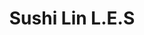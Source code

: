 ---
layout: place
title: "Sushi Lin L.E.S"
permalink: /new-york/new-york/sushi-lin-l-e-s.html
stateAbbr: NY
stateName: New York
cityName: New York
place_id: ChIJgZfkWaBZwokRWn_xCzY2gRg
photos:
  - name: >-
      places/ChIJgZfkWaBZwokRWn_xCzY2gRg/photos/AeeoHcKFr3f2wSiPP0Z57wYPwoTp5ATKuvC369p7z3eYQKlmLV_kYaATGLq67QU3tJPw6CBNSE6F7PP-_sqJorHuAw6RLEgJ4I2Kyym3_YY8FXQMx4vpzI0UYiCh9SLT7FtKCeNRCsoia__qA-8u7PiHh0qyzF2V1VEu1A8XClKZvdffSh158f2cAIKAvU4LfM5GHGmXkXZhoZ1FIcJNOqY_B6iJjY7EB0FT_lGOJfmbPG9k1XD7w5q4rQHsjlRhb7gtardhBZMe4GISFFAvj-WnrmHIhf7qv4srPSh1cbE5ccgICrTptuFZWPs8LJJZYtGUwjlLjHwvZZqL2BHu3pSf-c-9vMYgQscagXS_xNYXQGUh0NqZ-YmhM30pkQ9YSJ3brabBDH-AQ7oh_ks7PsMI_6BcXD5woWAXEUaFoycdUkMsIQ
    widthPx: 3600
    heightPx: 4800
    authorAttributions:
      - displayName: angie huang
        uri: https://maps.google.com/maps/contrib/106952106554402776575
        photoUri: >-
          https://lh3.googleusercontent.com/a-/ALV-UjUOfygkFboAg4ltvl_wKGxqGQXTWETqvybU-w-nGvfLitfVcEA=s100-p-k-no-mo
    flagContentUri: >-
      https://www.google.com/local/imagery/report/?cb_client=maps_api_places.places_api&image_key=!1e10!2sCIHM0ogKEICAgIDXy4C8fA&hl=en-US
    googleMapsUri: >-
      https://www.google.com/maps/place//data=!3m4!1e2!3m2!1sCIHM0ogKEICAgIDXy4C8fA!2e10!4m2!3m1!1s0x89c259a059e49781:0x188136360bf17f5a
  - name: >-
      places/ChIJgZfkWaBZwokRWn_xCzY2gRg/photos/AeeoHcIWty2f9qaIMm-JNjBh8ed7lzNeSevyiIuM0xu58LA7UMnJ4P1JYf77i5681bURmyQw9TZomy7u0tMYJOtTAq7GtM39VACUlbUkCA6sRuxSIuhieqRZXMy54sOktryJ1Q-cXZ8c3kAevSN5cLw4F_tEXTgs7pHOZRoNrNdKOD6AyZmgdKJ0drdbDg9w_qKYhX7-0cIIgW48l0TVFI8vdYo7ZVk_OHjzIA_dZUxUfvdGe7vuKJP36Ap0mlVasoC0g1Wk0LesdSK_3PZShqgCGAjfv88vjNhx2uZZULynk0ICMDPiOqtZN6IFFYI3cNh7HVsir1xOa_ttMMwYJSSFXXI1SCYXuxerUCeqoySXiWiZjnigMp59SZXBdCg5a8a0rsm09xadxxK5CPXD0Ks_VNlzT7H5TJvr9DCzuxUUvmnpXw
    widthPx: 3024
    heightPx: 3024
    authorAttributions:
      - displayName: 天菜朵莉（Dolly Liu）
        uri: https://maps.google.com/maps/contrib/116039356468754634104
        photoUri: >-
          https://lh3.googleusercontent.com/a-/ALV-UjU23iRBk5759fSPuZtOllf0srFk3K5mPR-sGnhuTbuXjFRrPTOI=s100-p-k-no-mo
    flagContentUri: >-
      https://www.google.com/local/imagery/report/?cb_client=maps_api_places.places_api&image_key=!1e10!2sCIHM0ogKEICAgICX3rLETw&hl=en-US
    googleMapsUri: >-
      https://www.google.com/maps/place//data=!3m4!1e2!3m2!1sCIHM0ogKEICAgICX3rLETw!2e10!4m2!3m1!1s0x89c259a059e49781:0x188136360bf17f5a
  - name: >-
      places/ChIJgZfkWaBZwokRWn_xCzY2gRg/photos/AeeoHcJ7sBui0DqSh4V2joyLyIU3PbVxzDP1Il1gQpGqmca8a2LdFjEoENCyThRPoh00TewYHouZn3XJX2ESWsviwItmOGNzX6vBexZUoI_fzgMK5ltXCPOTLyTenShoIvCffQ5l5mGfqFY-8K8dZ6O5g6h8kM0M3Xne7ZJYV6Mg4ptul647Zukzo3eU-omTCMa_fFvMGD1AACiqvhBQasKL59xmmJBfyQh9m7g1PsDYa0PdkiV44AWaON_BiwPim84X0HKksl4UOUSbzIVNL5a_bjnk-FqCOJA-lpgWqRuGmZ6etuLFqrVAc6eM8Osi3j4olu_KUJcdR4skF6NvlMsvZDGrgj-juDUMb6Bp4rJZmIAykIm11ou6o7xgjUN3lJINowbx3rPv6vitwRJ79jGX8QBqpEyC6s4cI4avzOOHsKHllQ
    widthPx: 4080
    heightPx: 3072
    authorAttributions:
      - displayName: Behdad Esfahbod
        uri: https://maps.google.com/maps/contrib/101954301592887342839
        photoUri: >-
          https://lh3.googleusercontent.com/a-/ALV-UjVhBuJq6CBUqBLMmnadRgx3J6bLfOS44oHisOXpIe2jkZQYp7NXDg=s100-p-k-no-mo
    flagContentUri: >-
      https://www.google.com/local/imagery/report/?cb_client=maps_api_places.places_api&image_key=!1e10!2sCIHM0ogKEICAgICLgueAUg&hl=en-US
    googleMapsUri: >-
      https://www.google.com/maps/place//data=!3m4!1e2!3m2!1sCIHM0ogKEICAgICLgueAUg!2e10!4m2!3m1!1s0x89c259a059e49781:0x188136360bf17f5a
  - name: >-
      places/ChIJgZfkWaBZwokRWn_xCzY2gRg/photos/AeeoHcLOHvvh5wr6jRgWrdliNTLDvlVFCV6ul-ZOFprtnJ-8T8zO6L0cwbzOa9ZcHWYa8L9N4vx95M2ZML_FciaxBCZJ-tV0zBnFuLoH0sPsyaeFftTu3_duU3sDtTm8h-4v2pKomg8PoJ67qIbNjDoItMGM49ZjjL7TDTJEDCNG4UURAgGSOSazI9BW99gTJMwLqEatABFbF73Slp1hCn9Px5uHKNAD42sMF1k46RwL-4thFoYAgClDk2d910n9-xJdBBWkB0ntshMhi0YG6WLv2snHYuR9sV95iisEcxNlM24TPdkO3iV4bOKXyezRTFVd48AExrNdkTU7EyJorIc4Kf12IfITAMZQHsKkzypI3sr2SisnkM2BEsv7C9t8SVZw6_aavxmpC0sMlEm82zrtXgk2gMbdMe4rc98ewIEDUt_zvSZM
    widthPx: 3024
    heightPx: 3024
    authorAttributions:
      - displayName: 天菜朵莉（Dolly Liu）
        uri: https://maps.google.com/maps/contrib/116039356468754634104
        photoUri: >-
          https://lh3.googleusercontent.com/a-/ALV-UjU23iRBk5759fSPuZtOllf0srFk3K5mPR-sGnhuTbuXjFRrPTOI=s100-p-k-no-mo
    flagContentUri: >-
      https://www.google.com/local/imagery/report/?cb_client=maps_api_places.places_api&image_key=!1e10!2sCIHM0ogKEICAgICX3rLEjwE&hl=en-US
    googleMapsUri: >-
      https://www.google.com/maps/place//data=!3m4!1e2!3m2!1sCIHM0ogKEICAgICX3rLEjwE!2e10!4m2!3m1!1s0x89c259a059e49781:0x188136360bf17f5a
  - name: >-
      places/ChIJgZfkWaBZwokRWn_xCzY2gRg/photos/AeeoHcIy6K38KIV03mqKN2n0OgJkML1PGXB32nAC52IhXmf_3I5wFnXzDYkfvDYHlMC52QHFYMoXkyXvJe4Yvg9RIf0AcqZyYl7abcwV8AG7jbjk9lBn63Br24ViOstTPIu5r_Q6q-KkCtOzlWPHPCyFPrBaNP8dBbXAEPUmFBFhjstE6CQkYOqCVHFmoIwi9pm7QJNUFJeYazOh9wrB-xHiYvfowsG_Of1crztz6hSowOCXNTINoujP1UybKuICqc27_izE0lB4uYua2IsEgmDN-s8Rvw0mXMkD9kpbI2hGSDv5C_Dm5s-lrCwsMHeWz4LBYHTehJfrj6Z7F0yEiwldkW4rlLmTW795dPyxU5QL4AvE5q34abnfLJtsAWD5HO0FovRBiPAmDTXrGH5yvUInqVZ77c_XagtM8zGJZnAckbi8c14
    widthPx: 3024
    heightPx: 3024
    authorAttributions:
      - displayName: 天菜朵莉（Dolly Liu）
        uri: https://maps.google.com/maps/contrib/116039356468754634104
        photoUri: >-
          https://lh3.googleusercontent.com/a-/ALV-UjU23iRBk5759fSPuZtOllf0srFk3K5mPR-sGnhuTbuXjFRrPTOI=s100-p-k-no-mo
    flagContentUri: >-
      https://www.google.com/local/imagery/report/?cb_client=maps_api_places.places_api&image_key=!1e10!2sCIHM0ogKEICAgICX3rKs0QE&hl=en-US
    googleMapsUri: >-
      https://www.google.com/maps/place//data=!3m4!1e2!3m2!1sCIHM0ogKEICAgICX3rKs0QE!2e10!4m2!3m1!1s0x89c259a059e49781:0x188136360bf17f5a
  - name: >-
      places/ChIJgZfkWaBZwokRWn_xCzY2gRg/photos/AeeoHcKrNgrZicVzwZaXv4Raq1u4rX9BIm-djz8E5SllnEV_5yEBCtkhs1bNYFW60E42SrrYj3TpLBfELFN2Lo-eEr2HjrMw6zwfOADOemzQfHjbOQrrhPEnscsmFZ-_7kFsWXxdeYKfF90_73FSDsmOAtnCnt1zjGmu8RpNdvNNJhsxfLMqg8GF3P29S0TmdZMtu2V_vZz4Nu7IwyK1TB5v9EUulHU2yxgeshtuhgm4sVlhtpSkgVBKWnlkRhfZDClAUH0xinZMFdhHXWX-MrJPjGfGBLXFVkgY5vTB2w9ZYHx-ticl4BvAm_kG3YhLZ5zCVyN80dbCyEqmw6ESVxoj2LEa7DEMhLs-5sy_worhscn1LhIbnwDs4OY3495t6xUEIUWkFOf3_7LTIkPgNpu8891HgXQ96vKjoCD_EZJYPJ0pjwT4
    widthPx: 4032
    heightPx: 3024
    authorAttributions:
      - displayName: Christy Lang
        uri: https://maps.google.com/maps/contrib/115231435899283458640
        photoUri: >-
          https://lh3.googleusercontent.com/a-/ALV-UjXVkMv09_alTZs3QVCIIZGMgKF4u-7hDmwYj51KkBzweorrm9br=s100-p-k-no-mo
    flagContentUri: >-
      https://www.google.com/local/imagery/report/?cb_client=maps_api_places.places_api&image_key=!1e10!2sCIHM0ogKEICAgICT-NWvugE&hl=en-US
    googleMapsUri: >-
      https://www.google.com/maps/place//data=!3m4!1e2!3m2!1sCIHM0ogKEICAgICT-NWvugE!2e10!4m2!3m1!1s0x89c259a059e49781:0x188136360bf17f5a
  - name: >-
      places/ChIJgZfkWaBZwokRWn_xCzY2gRg/photos/AeeoHcJFdBfhs23dLsBfCgU5QonWYXFVbhmD-vIlOEkzgh_o0XqdppSBQbvR8BpBsdCmttFtmf1_f15eKqSvwXvbZvHISnxgAJqdX_b-aisxh8Xb7EpzYLwqOFkQetoRQXX49ufUk3OBnDdW8QJGWhgcsxcOz_Maj9mIyuyxSanAV9dSSXiCF9uyy4nXzgN0KqoPBdP_MphvG1jXJFlCEnD404wjvm0GniJ_scbxdyHicRgPoG2wfI7uWg3J2OWCHaibxmNsHDXncIZG3f4WivxDIAxFsokO8PY4kvhDipwE1YLslY_nlD0lCNh19sWMiyDNioVhXBfpFQrATY49o4qSWbPLoWrD_vGuD0LSEwTrsiVQrFDkBSAYnMVCZL35HGirvfm7M7-mefZcQ7hmGNff_uBQwxllZ_DX6ZHwokRp7PaB3IR4
    widthPx: 3024
    heightPx: 4032
    authorAttributions:
      - displayName: angie huang
        uri: https://maps.google.com/maps/contrib/106952106554402776575
        photoUri: >-
          https://lh3.googleusercontent.com/a-/ALV-UjUOfygkFboAg4ltvl_wKGxqGQXTWETqvybU-w-nGvfLitfVcEA=s100-p-k-no-mo
    flagContentUri: >-
      https://www.google.com/local/imagery/report/?cb_client=maps_api_places.places_api&image_key=!1e10!2sCIHM0ogKEICAgIDXy4C8vAE&hl=en-US
    googleMapsUri: >-
      https://www.google.com/maps/place//data=!3m4!1e2!3m2!1sCIHM0ogKEICAgIDXy4C8vAE!2e10!4m2!3m1!1s0x89c259a059e49781:0x188136360bf17f5a
  - name: >-
      places/ChIJgZfkWaBZwokRWn_xCzY2gRg/photos/AeeoHcJnp2hfZoh9Zolur4pb7KEw8ehR-RiBOR8kmvTacfGkd2x55IrazgGYtm3xuu_2JrMbbagN--jmpdI9i0O9nLjHF1-xc3wwHEBIkiyLv2ILuidP33b5fF0lYw4E6FAbcFowJCTp5eZMIv-hqJrjyBbjHML2hFYEXT01JYHFAIFSJZlMJ4lnvhRhQpmFY1hm-jXYSwOJ7LKgHih-PDW891_8gPCXMC_XzjM9wZHXsezCaVZrh-FH38a7bh6XSadmikhm3fVPz647FMGDIF6OsE4oBNgGLtEo7gaWjEMsEdy4AborwmPzeF1q_xKjogZ_v9W9K2G09vTsYKc-NllV9Ju7STM3YgFDL8pUSNwnuS8o-YzKGsXNJ3fl4oZXKKxNRJQRrYmyRQK0E6PYwkmN237zZdnBJCuCpfBV68ZEvQSDSg
    widthPx: 3024
    heightPx: 4032
    authorAttributions:
      - displayName: ESB NYC
        uri: https://maps.google.com/maps/contrib/115996293163942386176
        photoUri: >-
          https://lh3.googleusercontent.com/a-/ALV-UjWiJiq7TG8JcU4cBLrTn7hCOqxLqxabpnOSc5zRJzXQQAQOdCIS9Q=s100-p-k-no-mo
    flagContentUri: >-
      https://www.google.com/local/imagery/report/?cb_client=maps_api_places.places_api&image_key=!1e10!2sCIHM0ogKEICAgIC7h_uWEA&hl=en-US
    googleMapsUri: >-
      https://www.google.com/maps/place//data=!3m4!1e2!3m2!1sCIHM0ogKEICAgIC7h_uWEA!2e10!4m2!3m1!1s0x89c259a059e49781:0x188136360bf17f5a
  - name: >-
      places/ChIJgZfkWaBZwokRWn_xCzY2gRg/photos/AeeoHcLcrCUpLqdzOv6L480tW7gs9dWFrat2EqS0eEVfDhVKTgjOcAriInAZ48wHsLZMggYlBNBefUXYifvbYErwZ468-LGvYC0b_O351CpwJPyptKK91xUyeAbkqyGeWt2xcBNF0_QBGSDnoBa7MfB1tSLoARPFIc_eVjaYAiow1bRPm6dxDFj_enLhdzV3kZC0ISfZ5w03guAEGGZfCddijKK0bui1Iv3zF58R9Ut6ecHDx2tX26HZQUhZmWpFAZ3T7VlC0bcRGlaUvDS-cpqTtVOeUdt_37qUeTob2c-Y3EvZW01sVmuMaMGivIh4BfVQ3RlxYIwwS2wzdOCp2sUwHYrG-O2qWfnrNP6BMusVxx13jPc0q14HMEw7a5b1vftLxtyuP_R_jfcEP_2t_KRspCxQ7jfVFFei1I-kenGL9NOWt8Fl
    widthPx: 3024
    heightPx: 1978
    authorAttributions:
      - displayName: Noah Song
        uri: https://maps.google.com/maps/contrib/100729672329371128967
        photoUri: >-
          https://lh3.googleusercontent.com/a/ACg8ocIApzl8dDc_D0cgEazOiqOwGNZBGeCkBWuzULxDo8zyHIGeWQ=s100-p-k-no-mo
    flagContentUri: >-
      https://www.google.com/local/imagery/report/?cb_client=maps_api_places.places_api&image_key=!1e10!2sCIHM0ogKEICAgIDFv8CqygE&hl=en-US
    googleMapsUri: >-
      https://www.google.com/maps/place//data=!3m4!1e2!3m2!1sCIHM0ogKEICAgIDFv8CqygE!2e10!4m2!3m1!1s0x89c259a059e49781:0x188136360bf17f5a
  - name: >-
      places/ChIJgZfkWaBZwokRWn_xCzY2gRg/photos/AeeoHcJ-8EFyYTVlbCogL4VKpTPK2kSQii2dPTkRy-_Z7I6RmM74n9nVX90r_tmkIQCa82VoS3bSXktsgZ2qcjDPjgFTP1TqytMpuLCbIp4ACnFgdTN2kK7bnBFkdg5c4gAp9gHtI0AQgqMTJZYIJDkaf5pEidOey3Ltu-5gsiGux2j_SKtT4pCyxCFbtuudF8ionuEigwvJM5gKVhBkT6f7b-NDEXigQHZpIt3CnpNRXf_1P3I7n1oy11Wgh784F4VISsKpQhj5cVaXHBaJGqlbsUsOamAQX4GBrF8gCFMNZsfnKF81wVk2bOdmBQ00hTp3anZlMIN3G6OUVOBGiMTS8FThYzcGvZv1zFEs2O5qTJWDos8YD33uaciKB7aOe-MUWaa2pVDdw_4FPRoZ-qGwzZvJs4JUZWMit5e2DzYMwwGXJg
    widthPx: 3024
    heightPx: 4032
    authorAttributions:
      - displayName: ESB NYC
        uri: https://maps.google.com/maps/contrib/115996293163942386176
        photoUri: >-
          https://lh3.googleusercontent.com/a-/ALV-UjWiJiq7TG8JcU4cBLrTn7hCOqxLqxabpnOSc5zRJzXQQAQOdCIS9Q=s100-p-k-no-mo
    flagContentUri: >-
      https://www.google.com/local/imagery/report/?cb_client=maps_api_places.places_api&image_key=!1e10!2sCIHM0ogKEICAgIC7h_vuCQ&hl=en-US
    googleMapsUri: >-
      https://www.google.com/maps/place//data=!3m4!1e2!3m2!1sCIHM0ogKEICAgIC7h_vuCQ!2e10!4m2!3m1!1s0x89c259a059e49781:0x188136360bf17f5a
address: 151 Rivington St, New York, NY 10002, USA
street: 151 Rivington St
city: New York
state: NY
zip: '10002'
country: USA
neighborhood: null
latitude: '40.719140'
longitude: '-73.985729'
accessibility_options:
  wheelchairAccessibleParking: false
business_status: OPERATIONAL
name: Sushi Lin L.E.S
google_maps_links:
  directionsUri: >-
    https://www.google.com/maps/dir//''/data=!4m7!4m6!1m1!4e2!1m2!1m1!1s0x89c259a059e49781:0x188136360bf17f5a!3e0
  placeUri: https://maps.google.com/?cid=1765752134662455130
  writeAReviewUri: >-
    https://www.google.com/maps/place//data=!4m3!3m2!1s0x89c259a059e49781:0x188136360bf17f5a!12e1
  reviewsUri: >-
    https://www.google.com/maps/place//data=!4m4!3m3!1s0x89c259a059e49781:0x188136360bf17f5a!9m1!1b1
  photosUri: >-
    https://www.google.com/maps/place//data=!4m3!3m2!1s0x89c259a059e49781:0x188136360bf17f5a!10e5
primary_type: Sushi Restaurant
opening_hours:
  regular: null
  current: null
secondary_opening_hours:
  regular:
    weekdayDescriptions: null
    type: null
  current:
    weekdayDescriptions: null
    type: null
phone: null
price_level: null
price_range: null
rating: null
rating_count: 0
website: null
description: null
reviews: null
parking_options: null
payment_options: null
allow_dogs: null
curbside_pickup: null
delivery: null
dine_in: null
good_for_children: null
good_for_groups: null
good_for_sports: null
live_music: null
menu_for_children: null
outdoor_seating: null
reservable: null
restroom: null
serves_beer: null
serves_breakfast: null
serves_brunch: null
serves_cocktails: null
serves_coffee: null
serves_dinner: null
serves_dessert: null
serves_lunch: null
serves_vegetarian_food: null
serves_wine: null
takeout: null

---
